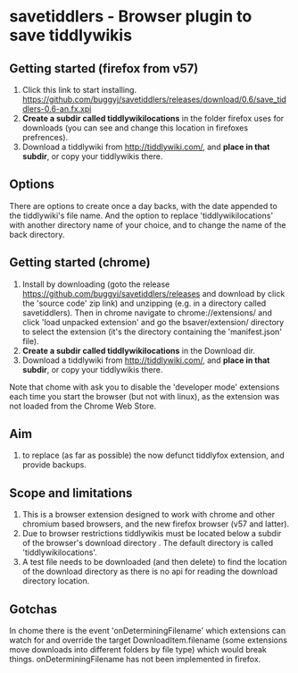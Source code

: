 # savetiddlers - Browser plugin to save tiddlywikis

## Getting started (firefox from v57)
1. Click this link to start installing.
https://github.com/buggyj/savetiddlers/releases/download/0.6/save_tiddlers-0.6-an.fx.xpi
2. **Create a subdir called tiddlywikilocations** in the folder firefox uses for downloads (you can see and change this location in firefoxes prefrences). 
3. Download a tiddlywiki from http://tiddlywiki.com/, and **place in that subdir**, or copy your tiddlywikis there.

## Options
There are options to create once a day backs, with the date appended to the tiddlywiki's file name. And the option to replace 'tiddlywikilocations' with another directory name of your choice, and to change the name of the back directory.

## Getting started (chrome)
1. Install by downloading (goto the release https://github.com/buggyj/savetiddlers/releases and download by click the 'source code' zip link) and unzipping (e.g. in a directory called savetiddlers). Then in chrome navigate to chrome://extensions/ and click 'load unpacked extension' and go the bsaver/extension/ directory to select the extension (it's the directory containing the 'manifest.json' file).
2. **Create a subdir called tiddlywikilocations** in the Download dir. 
3. Download a tiddlywiki from http://tiddlywiki.com/, and **place in that subdir**, or copy your tiddlywikis there.

Note that chome with ask you to disable the 'developer mode' extensions each time you start the browser (but not with linux), as the extension was not loaded from the Chrome Web Store.

## Aim
1. to replace (as far as possible) the now defunct tiddlyfox extension, and provide backups.

## Scope and limitations
1. This is a browser extension designed to work with chrome and other chromium based browsers, and the new firefox browser (v57 and latter).
2. Due to browser restrictions tiddlywikis must be located below a subdir of the browser's download directory . The default  directory is called 'tiddlywikilocations'.
3. A test file needs to be downloaded (and then delete) to find the location of the download directory as there is no api for reading the download directory location.

## Gotchas
In chome there is the event 'onDeterminingFilename' which extensions can watch for and override the target DownloadItem.filename (some extensions move downloads into different folders by file type) which would break things. 
onDeterminingFilename has not been implemented in firefox.


